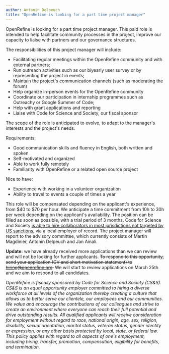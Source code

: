 ```yaml
---
author: Antonin Delpeuch
title: "OpenRefine is looking for a part time project manager"
---
```


OpenRefine is looking for a part time project manager.
This paid role is intended to help facilitate community processes in the project, improve our capacity to liaise with partners and our governance structures.

The responsibilities of this project manager will include:
* Facilitating regular meetings within the OpenRefine community and with external partners;
* Run outreach activities such as our biyearly user survey or by representing the project in events;
* Maintain the project's communication channels (such as moderating the forum)
* Help organize in-person events for the OpenRefine community
* Coordinate our participation in internship programmes such as Outreachy or Google Summer of Code;
* Help with grant applications and reporting
* Liaise with Code for Science and Society, our fiscal sponsor

The scope of the role is anticipated to evolve, to adapt to the manager's interests and the project's needs.

Requirements:
* Good communication skills and fluency in English, both written and spoken
* Self-motivated and organized
* Able to work fully remotely
* Familiarity with OpenRefine or a related open source project

Nice to have:
* Experience with working in a volunteer organization
* Ability to travel to events a couple of times a year

This role will be compensated depending on the applicant's experience, from $40 to $70 per hour.
We anticipate a time commitment from 10h to 30h per week depending on the applicant's availability.
The position can be filled as soon as possible, with a trial period of 3 months.
Code for Science and Society [is able to hire collaborators in most jurisdictions not targeted by US sanctions](https://www.codeforsociety.org/resources/international-hiring-guide), via a local employer of record.
The project manager will report to the advisory committee, which currently consists of Martin Magdinier, Antonin Delpeuch and Jan Ainali.

**Update:** we have already received more applications than we can review and will not be looking for further applicants.
~~To respond to this opportunity, send your application (CV and short motivation statement) to hiring@openrefine.org.~~
We will start to review applications on March 25th and we aim to respond to all candidates.

*OpenRefine is fiscally sponsored by Code for Science and Society (CS&S). CS&S is an equal opportunity employer committed to hiring a diverse workforce at all levels of the organization thereby creating a culture that allows us to better serve our clientele, our employees and our communities. We value and encourage the contributions of our colleagues and strive to create an environment where everyone can reach their full potential and drive outstanding results. All qualified applicants will receive consideration for employment without regard to race, national origin, age, sex, religion, disability, sexual orientation, marital status, veteran status, gender identity or expression, or any other basis protected by local, state, or federal law. This policy applies with regard to all aspects of one's employment, including hiring, transfer, promotion, compensation, eligibility for benefits, and termination.*
